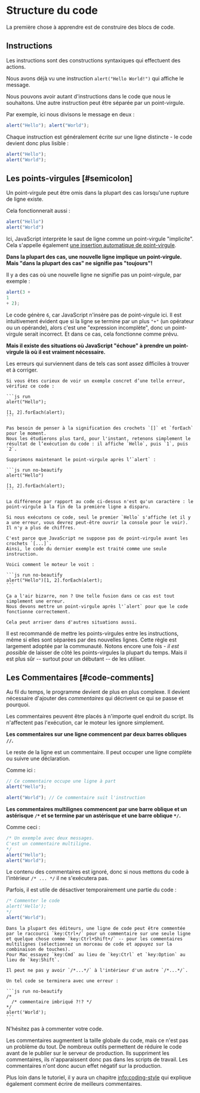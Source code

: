 # Structure du code

La première chose à apprendre est de construire des blocs de code.

## Instructions

Les instructions sont des constructions syntaxiques qui effectuent des actions.

Nous avons déjà vu une instruction `alert("Hello World!")` qui affiche le message.

Nous pouvons avoir autant d'instructions dans le code que nous le souhaitons.
Une autre instruction peut être séparée par un point-virgule.

Par exemple, ici nous divisons le message en deux :

```js run no-beautify
alert("Hello"); alert("World");
```

Chaque instruction est généralement écrite sur une ligne distincte - le code devient donc plus lisible :

```js run no-beautify
alert("Hello");
alert("World");
```

## Les points-virgules [#semicolon]

Un point-virgule peut être omis dans la plupart des cas lorsqu'une rupture de ligne existe.

Cela fonctionnerait aussi :

```js run no-beautify
alert("Hello")
alert("World")
```

Ici, JavaScript interprète le saut de ligne comme un point-virgule "implicite".
Cela s'appelle également [une insertion automatique de point-virgule](https://tc39.github.io/ecma262/#sec-automatic-semicolon-insertion).

**Dans la plupart des cas, une nouvelle ligne implique un point-virgule.
Mais "dans la plupart des cas" ne signifie pas "toujours"!**

Il y a des cas où une nouvelle ligne ne signifie pas un point-virgule, par exemple :

```js run no-beautify
alert(3 +
1
+ 2);
```

Le code génère `6`, car JavaScript n'insère pas de point-virgule ici.
Il est intuitivement évident que si la ligne se termine par un plus `"+"` (un opérateur ou un opérande), alors c'est une "expression incomplète", donc un point-virgule serait incorrect.
Et dans ce cas, cela fonctionne comme prévu.

**Mais il existe des situations où JavaScript "échoue" à prendre un point-virgule là où il est vraiment nécessaire.**

Les erreurs qui surviennent dans de tels cas sont assez difficiles à trouver et à corriger.

````smart header="Un exemple d'erreur"
Si vous êtes curieux de voir un exemple concret d’une telle erreur, vérifiez ce code :

```js run
alert("Hello");

[1, 2].forEach(alert);
```

Pas besoin de penser à la signification des crochets `[]` et `forEach` pour le moment.
Nous les étudierons plus tard, pour l'instant, retenons simplement le résultat de l’exécution du code : il affiche `Hello`, puis `1`, puis `2`.

Supprimons maintenant le point-virgule après l’`alert` :

```js run no-beautify
alert("Hello")

[1, 2].forEach(alert);
```

La différence par rapport au code ci-dessus n'est qu'un caractère : le point-virgule à la fin de la première ligne a disparu.

Si nous exécutons ce code, seul le premier `Hello` s'affiche (et il y a une erreur, vous devrez peut-être ouvrir la console pour le voir).
Il n'y a plus de chiffres.

C'est parce que JavaScript ne suppose pas de point-virgule avant les crochets `[...]`.
Ainsi, le code du dernier exemple est traité comme une seule instruction.

Voici comment le moteur le voit :

```js run no-beautify
alert("Hello")[1, 2].forEach(alert);
```

Ça a l'air bizarre, non ? Une telle fusion dans ce cas est tout simplement une erreur.
Nous devons mettre un point-virgule après l'`alert` pour que le code fonctionne correctement.

Cela peut arriver dans d'autres situations aussi.
````

Il est recommandé de mettre les points-virgules entre les instructions, même si elles sont séparées par des nouvelles lignes.
Cette règle est largement adoptée par la communauté.
Notons encore une fois - _il est possible_ de laisser de côté les points-virgules la plupart du temps.
Mais il est plus sûr -- surtout pour un débutant -- de les utiliser.

## Les Commentaires [#code-comments]

Au fil du temps, le programme devient de plus en plus complexe.
Il devient nécessaire d'ajouter des _commentaires_ qui décrivent ce qui se passe et pourquoi.

Les commentaires peuvent être placés à n'importe quel endroit du script.
Ils n'affectent pas l'exécution, car le moteur les ignore simplement.

**Les commentaires sur une ligne commencent par deux barres obliques `//`.**

Le reste de la ligne est un commentaire.
Il peut occuper une ligne complète ou suivre une déclaration.

Comme ici :

```js run
// Ce commentaire occupe une ligne à part
alert("Hello");

alert("World"); // Ce commentaire suit l'instruction
```

**Les commentaires multilignes commencent par une barre oblique et un astérisque <code>/\*</code> et se termine par un astérisque et une barre oblique <code>\*/</code>.**

Comme ceci :

```js run
/* Un exemple avec deux messages.
C'est un commentaire multiligne.
*/
alert("Hello");
alert("World");
```

Le contenu des commentaires est ignoré, donc si nous mettons du code à l'intérieur <code>/\* ...
\*/</code> il ne s'exécutera pas.

Parfois, il est utile de désactiver temporairement une partie du code :

```js run
/* Commenter le code
alert('Hello');
*/
alert("World");
```

```smart header="Utiliser les raccourcis !"
Dans la plupart des éditeurs, une ligne de code peut être commentée par le raccourci `key:Ctrl+/` pour un commentaire sur une seule ligne et quelque chose comme `key:Ctrl+Shift+/` -- pour les commentaires multilignes (sélectionnez un morceau de code et appuyez sur la combinaison de touches).
Pour Mac essayez `key:Cmd` au lieu de `key:Ctrl` et `key:Option` au lieu de `key:Shift`.
```

````warn header="Les commentaires imbriqués ne sont pas supportés !"
Il peut ne pas y avoir `/*...*/` à l'intérieur d'un autre `/*...*/`.

Un tel code se terminera avec une erreur :

```js run no-beautify
/*
  /* commentaire imbriqué ?!? */
*/
alert('World');
```
````

N'hésitez pas à commenter votre code.

Les commentaires augmentent la taille globale du code, mais ce n'est pas un problème du tout.
De nombreux outils permettent de réduire le code avant de le publier sur le serveur de production.
Ils suppriment les commentaires, ils n'apparaissent donc pas dans les scripts de travail.
Les commentaires n'ont donc aucun effet négatif sur la production.

Plus loin dans le tutoriel, il y aura un chapitre <info:coding-style> qui explique également comment écrire de meilleurs commentaires.